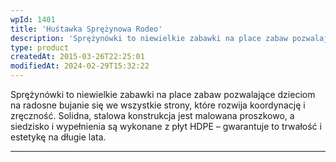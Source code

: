 ```yaml
---
wpId: 1401
title: 'Huśtawka Sprężynowa Rodeo'
description: 'Sprężynówki to niewielkie zabawki na place zabaw pozwalające dzieciom na radosne bujanie się we wszystkie strony, które rozwija koordynację i zręczność. Solidna, stalowa konstrukcja jest malowana proszkowo, a siedzisko i wypełnienia są wykonane z płyt HDPE – gwarantuje to trwałość i estetykę na długie lata.'
type: product
createdAt: 2015-03-26T22:25:01
modifiedAt: 2024-02-29T15:32:22
---
```



Sprężynówki to niewielkie zabawki na place zabaw pozwalające dzieciom na radosne bujanie się we wszystkie strony, które rozwija koordynację i zręczność. Solidna, stalowa konstrukcja jest malowana proszkowo, a siedzisko i wypełnienia są wykonane z płyt HDPE – gwarantuje to trwałość i estetykę na długie lata.

* * *